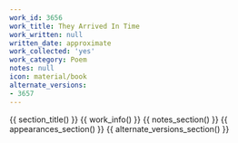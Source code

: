 ```yaml
---
work_id: 3656
work_title: They Arrived In Time
work_written: null
written_date: approximate
work_collected: 'yes'
work_category: Poem
notes: null
icon: material/book
alternate_versions:
- 3657
---
```


{{ section_title() }}
{{ work_info() }}
{{ notes_section() }}
{{ appearances_section() }}
{{ alternate_versions_section() }}